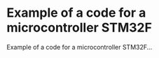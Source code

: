 # Example of a code for a microcontroller STM32F 
Example of a code for a microcontroller STM32F...
